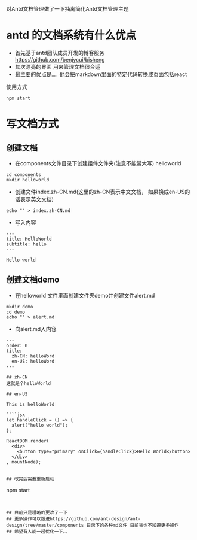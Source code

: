 对Antd文档管理做了一下抽离简化Antd文档管理主题

# antd 的文档系统有什么优点
- 首先基于antd团队成员开发的博客服务 https://github.com/benjycui/bisheng
- 其次漂亮的界面 用来管理文档很合适
- 最主要的优点是。。他会把markdown里面的特定代码转换成页面包括react

使用方式

```
npm start
```

# 写文档方式

## 创建文档
- 在components文件目录下创建组件文件夹(注意不能带大写) helloworld

```
cd components
mkdir helloworld
```

- 创建文件index.zh-CN.md(这里的zh-CN表示中文文档， 如果换成en-US的话表示英文文档)

```
echo "" > index.zh-CN.md
```

- 写入内容
```
---
title: HelloWorld
subtitle: hello
---

Hello world
```
## 创建文档demo

- 在helloworld 文件里面创建文件夹demo并创建文件alert.md

```
mkdir demo
cd demo
echo "" > alert.md
```

- 向alert.md入内容

```
---
order: 0
title:
  zh-CN: helloWord
  en-US: helloWord
---

## zh-CN
这就是个helloWorld

## en-US

This is helloWorld

````jsx
let handleClick = () => {
  alert("hello world");
};

ReactDOM.render(
  <div>
    <button type="primary" onClick={handleClick}>Hello World</button>
  </div>
, mountNode);
````

```

## 改完后需要重新启动
```
npm start
```


## 目前只是粗略的更改了一下
## 更多操作可以跟进https://github.com/ant-design/ant-design/tree/master/components 目录下的各种md文件 目前我也不知道更多操作
## 希望有人能一起优化一下。。
